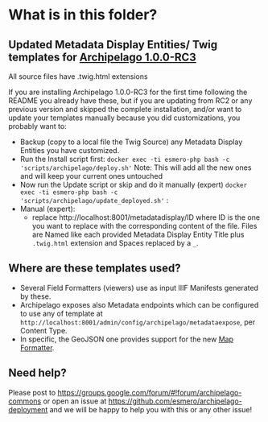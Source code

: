 # What is in this folder?

## Updated Metadata Display Entities/ Twig templates for [Archipelago 1.0.0-RC3](https://github.com/esmero/archipelago-deployment/tree/1.0.0-RC3)

All source files have .twig.html extensions

If you are installing Archipelago 1.0.0-RC3 for the first time following the README you already have these, but if you are updating from RC2 or any previous version and skipped the complete installation, and/or want to update your templates manually because you did customizations, you probably want to:

* Backup (copy to a local file the Twig Source) any Metadata Display Entities you have customized.
* Run the Install script first: 
  `docker exec -ti esmero-php bash -c 'scripts/archipelago/deploy.sh'` 
  Note: This will add all the new ones and will keep your current ones untouched
* Now run the Update script or skip and do it manually (expert)
  `docker exec -ti esmero-php bash -c 'scripts/archipelago/update_deployed.sh'` :
* Manual (expert):
   - replace http://localhost:8001/metadatadisplay/ID where ID is the one you want to replace with the corresponding content of the file. Files are Named like each provided Metadata Display Entity Title plus `.twig.html` extension and Spaces replaced by a `_`.
  
## Where are these templates used? 

* Several Field Formatters (viewers) use as input IIIF Manifests generated by these. 
* Archipelago exposes also Metadata endpoints which can be configured to use any of template at 
`http://localhost:8001/admin/config/archipelago/metadataexpose`, per Content Type. 
* In specific, the GeoJSON one provides support for the new [Map Formatter](https://github.com/esmero/format_strawberryfield/blob/1.0.0-RC3/src/Plugin/Field/FieldFormatter/StrawberryMapFormatter.php ).

## Need help?

Please post to https://groups.google.com/forum/#!forum/archipelago-commons or open an issue
at https://github.com/esmero/archipelago-deployment and we will be happy to help you with this
or any other issue!
